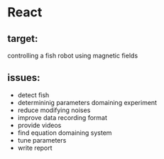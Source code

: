 # React

## target:
  controlling a fish robot using magnetic fields
  
## issues:
  * detect fish
  * determininig parameters domaining experiment
  * reduce modifying noises
  * improve data recording format
  * provide videos
  * find equation domaining system
  * tune parameters
  * write report
